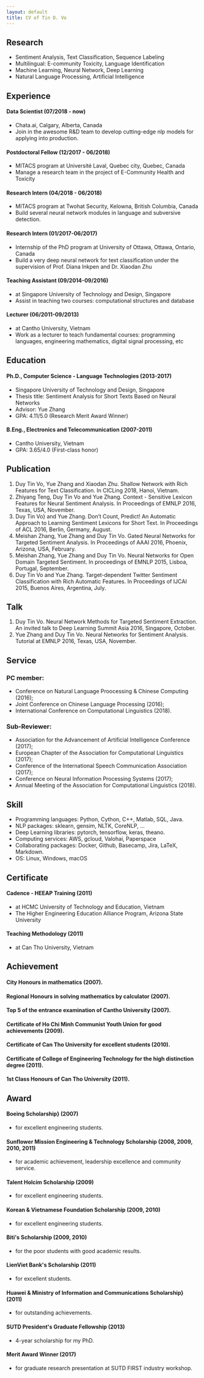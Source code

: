 ```yaml
---
layout: default
title: CV of Tin D. Vo
---
```


## Research  
- Sentiment Analysis, Text Classification, Sequence Labeling  
- Multilingual: E-community Toxicity, Language Identification  
- Machine Learning, Neural Network, Deep Learning  
- Natural Language Processing, Artificial Intelligence  

## Experience  
#### Data Scientist (07/2018 - now)  
- Chata.ai, Calgary, Alberta, Canada 
- Join in the awesome R&D team to develop cutting-edge nlp models for applying into production.  

#### Postdoctoral Fellow (12/2017 - 06/2018)  
- MITACS program at Université Laval, Quebec city, Quebec, Canada  
- Manage a research team in the project of E-Community Health and Toxicity  

#### Research Intern (04/2018 - 06/2018)
- MITACS program at Twohat Security, Kelowna, British Columbia, Canada  
- Build several neural network modules in language and subversive detection.  

#### Research Intern (01/2017-06/2017)
- Internship of the PhD program at University of Ottawa, Ottawa, Ontario, Canada  
- Build a very deep neural network for text classification under the supervision of  Prof. Diana Inkpen and Dr. Xiaodan Zhu  

#### Teaching Assistant (09/2014-09/2016)  
- at Singapore University of Technology and Design, Singapore  
- Assist in teaching two courses: computational structures and database  

#### Lecturer (06/2011-09/2013)
- at Cantho University, Vietnam  
- Work as a lecturer to teach fundamental courses: programming languages, engineering mathematics, digital signal processing, etc

## Education  
#### Ph.D., Computer Science - Language Technologies (2013-2017)
- Singapore University of Technology and Design, Singapore  
- Thesis title: Sentiment Analysis for Short Texts Based on Neural Networks  
- Advisor: Yue Zhang  
- GPA: 4.11/5.0 (Research Merit Award Winner)  

#### B.Eng., Electronics and Telecommunication (2007-2011)  
- Cantho University, Vietnam  
- GPA: 3.65/4.0 (First-class honor)  

## Publication
1. Duy Tin Vo, Yue Zhang and Xiaodan Zhu. Shallow Network with Rich Features for Text Classification. In CICLing 2018, Hanoi, Vietnam.
2. Zhiyang Teng, Duy Tin Vo and Yue Zhang. Context - Sensitive Lexicon Features for Neural Sentiment Analysis. In Proceedings of EMNLP 2016, Texas, USA, November.
3. Duy Tin Vo} and Yue Zhang. Don’t Count, Predict! An Automatic Approach to Learning Sentiment Lexicons for Short Text. In Proceedings of ACL 2016, Berlin, Germany, August.
4. Meishan Zhang, Yue Zhang and Duy Tin Vo. Gated Neural Networks for Targeted Sentiment Analysis. In Proceedings of AAAI 2016, Phoenix, Arizona, USA, February.
5. Meishan Zhang, Yue Zhang and Duy Tin Vo. Neural Networks for Open Domain Targeted Sentiment. In proceedings of EMNLP 2015, Lisboa, Portugal, September.
6. Duy Tin Vo and Yue Zhang. Target-dependent Twitter Sentiment Classification with Rich Automatic Features. In Proceedings of IJCAI 2015, Buenos Aires, Argentina, July.  

## Talk  
1. Duy Tin Vo. Neural Network Methods for Targeted Sentiment Extraction. An invited talk to Deep Learning Summit Asia 2016, Singapore, October.
2. Yue Zhang and Duy Tin Vo. Neural Networks for Sentiment Analysis. Tutorial at EMNLP 2016, Texas, USA, November.

## Service  
### PC member: 
- Conference on Natural Language Proocessing & Chinese Computing (2016);  
- Joint Conference on Chinese Language Processing (2016);  
- International Conference on Computational Linguistics (2018).

### Sub-Reviewer:  
- Association for the Advancement of Artificial Intelligence Conference (2017);  
- European Chapter of the Association for Computational Linguistics (2017);  
- Conference of the International Speech Communication Association (2017);  
- Conference on Neural Information Processing Systems (2017);  
- Annual Meeting of the Association for Computational Linguistics (2018).  

## Skill  
- Programming languages: Python, Cython, C++, Matlab, SQL, Java.
- NLP packages: sklearn, gensim, NLTK, CoreNLP, ...
- Deep Learning libraries: pytorch, tensorflow, keras, theano.
- Computing services: AWS, gcloud, Valohai, Paperspace
- Collaborating packages: Docker, Github, Basecamp, Jira, LaTeX, Markdown.
- OS: Linux, Windows, macOS  

## Certificate
#### Cadence - HEEAP Training (2011)
- at HCMC University of Technology and Education, Vietnam  
- The Higher Engineering Education Alliance Program, Arizona State University  

#### Teaching Methodology (2011)  
- at Can Tho University, Vietnam  

## Achievement
#### City Honours in mathematics (2007).  
#### Regional Honours in solving mathematics by calculator (2007).  
#### Top 5 of the entrance examination of Cantho University (2007).  
#### Certificate of Ho Chi Minh Communist Youth Union for good achievements (2009).  
#### Certificate of Can Tho University for excellent students (2010).  
#### Certificate of College of Engineering Technology for the high distinction degree (2011).  
#### 1st Class Honours of Can Tho University (2011).  

## Award  
#### Boeing Scholarship} (2007)
- for excellent engineering students.
#### Sunflower Mission Engineering & Technology Scholarship (2008, 2009, 2010, 2011)
- for academic achievement, leadership excellence and community service.
#### Talent Holcim Scholarship (2009)
- for excellent engineering students.
#### Korean & Vietnamese Foundation Scholarship (2009, 2010)
- for excellent engineering students.
#### Biti's Scholarship (2009, 2010)
- for the poor students with good academic results.
#### LienViet Bank's Scholarship (2011)
- for excellent students.
#### Huawei & Ministry of Information and Communications Scholarship} (2011)
- for outstanding achievements.
#### SUTD President's Graduate Fellowship (2013)
- 4-year scholarship for my PhD.
#### Merit Award Winner (2017) 
- for graduate research presentation at SUTD FIRST industry workshop.
